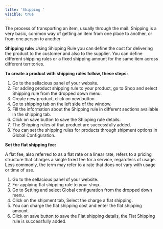 ```yaml
---
title: 'Shipping '
visible: true
---
```


The process of transporting an item, usually through the mail. Shipping is a very basic, common way of getting an item from one place to another, or from one person to another.

**Shipping rule:** Using Shipping Rule you can define the cost for delivering the product to the customer and also to the supplier. You can define different shipping rules or a fixed shipping amount for the same item across different territories.

**To create a product with shipping rules follow, these steps:**

1. Go to the sellacious panel of your website.
2. For adding product shipping rule to your product, go to Shop and select Shipping rule from the dropped down menu.
3. Create new product, click on new button.
4. Go to shipping tab on the left side of the window.
5. Fill the information about the Shipping rule in different sections available in the shipping tab.
6. Click on save button to save the Shipping rule details.
7. The Shipping rules of that product  are  successfully added. 
8. You can set the shipping rules for products through shipment options in Global Configuration.


**Set the flat shipping fee:**

A flat fee, also referred to as a flat rate or a linear rate, refers to a pricing structure that charges a single fixed fee for a service, regardless of usage. Less commonly, the term may refer to a rate that does not vary with usage or time of use.
 
1. Go to the sellacious panel of your website.
2. For applying flat shipping rule to your shop.
3. Go to Setting and select Global configuration from the dropped down menu.
4. Click on the shipment tab, Select the charge a flat shipping.
5. You can charge the flat shipping cost and enter the flat shipping amount.
6. Click on save button to save the Flat shipping details, the Flat Shipping rule is successfully added.
